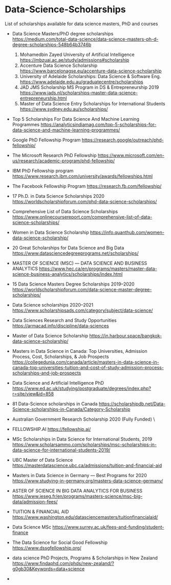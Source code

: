 # Data-Science-Scholarships
List of scholarships available for data science masters, PhD and courses

* Data Science Masters/PhD degree scholarships https://medium.com/total-data-science/data-science-masters-ph-d-degree-scholarships-548b64b3746b
  1. Mohamedbin Zayed University of Artificial Intelligence https://mbzuai.ac.ae/study/admissions#scholarship
  2. Accenture Data Science Scholarship https://www.barcelonagse.eu/accenture-data-science-scholarship
  3. University of Adelaide Scholarships: Data Science & Software Eng. https://www.adelaide.edu.au/graduatecentre/scholarships
  4. JAD JMS Scholarship MS Program in DS & Entrepreneurship 2019 https://www.jads.nl/scholarships-master-data-science-entrepreneurship.html
  5. Master of Data Science Entry Scholarships for International Students https://www.sydney.edu.au/scholarships/

* Top 5 Scholarships For Data Science And Machine Learning Programmes https://analyticsindiamag.com/top-5-scholarships-for-data-science-and-machine-learning-programmes/

* Google PhD Fellowship Program https://research.google/outreach/phd-fellowship/

* The Microsoft Research PhD Fellowship https://www.microsoft.com/en-us/research/academic-program/phd-fellowship/

* IBM PhD Fellowship program https://www.research.ibm.com/university/awards/fellowships.html

* The Facebook Fellowship Program https://research.fb.com/fellowship/

* 17 Ph.D. in Data Science Scholarships 2020 https://worldscholarshipforum.com/phd-data-science-scholarships/

* Comprehensive List of Data Science Scholarships https://www.onlinecoursereport.com/comprehensive-list-of-data-science-scholarships/

* Women in Data Science Scholarship https://info.quanthub.com/women-data-science-scholarship/

* 20 Great Scholarships for Data Science and Big Data https://www.datasciencedegreeprograms.net/scholarships/

* MASTER OF SCIENCE (MSC) — DATA SCIENCE AND BUSINESS ANALYTICS https://www.hec.ca/en/programs/masters/master-data-science-business-analytics/scholarships/index.html

* 15 Data Science Masters Degree Scholarships 2019–2020 https://worldscholarshipforum.com/data-science-master-degree-scholarships/

* Data Science scholarships 2020–2021 https://www.scholarshipsads.com/category/subject/data-science/

* Data Sciences Research and Study Opportunities https://armacad.info/discipline/data-sciences

* Master of Data Science Scholarship https://in.harbour.space/bangkok-data-science-scholarship/

* Masters in Data Science in Canada: Top Universities, Admission Process, Cost, Scholarships, & Job Prospects https://collegedunia.com/canada/article/masters-in-data-science-in-canada-top-universities-tuition-and-cost-of-study-admission-process-scholarships-and-job-prospects

* Data Science and Artificial Intelligence PhD https://www.ed.ac.uk/studying/postgraduate/degrees/index.php?r=site/view&id=858

* 81 Data-Science scholarships in Canada https://scholarshipdb.net/Data-Science-scholarships-in-Canada/Category-Scholarship

* Australian Government Research Scholarship 2020 (Fully Funded) \

* FELLOWSHIP.AI https://fellowship.ai/

* MSc Scholarships in Data Science for International Students, 2019 https://www.scholarsammo.com/scholarships/msc-scholarships-in-data-science-for-international-students-2019/

* UBC Master of Data Science https://masterdatascience.ubc.ca/admissions/tuition-and-financial-aid

* Masters in Data Science in Germany — Best Programs for 2020 https://www.studying-in-germany.org/masters-data-science-germany/

* ASTER OF SCIENCE IN BIG DATA ANALYTICS FOR BUSINESS https://www.ieseg.fr/en/programs/masters-science/msc-big-data/admission-fees/

* TUITION & FINANCIAL AID https://www.washington.edu/datasciencemasters/tuitionfinancialaid/

* Data Science MSc https://www.surrey.ac.uk/fees-and-funding/student-finance

* The Data Science for Social Good Fellowship https://www.dssgfellowship.org/

* data science PhD Projects, Programs & Scholarships in New Zealand https://www.findaphd.com/phds/new-zealand/?g0gb30&Keywords=data+science

* 
